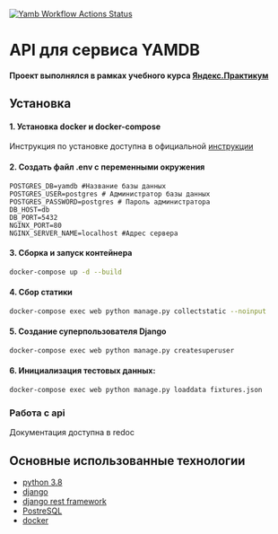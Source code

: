 [![Yamb Workflow Actions Status](https://github.com/vdserg/yamdb_final/workflows/Yamdb%20workflow/badge.svg)](https://github.com/vdserg/yamdb_final/actions)
# API для сервиса YAMDB
#### Проект выполнялся в рамках учебного курса [Яндекс.Практикум](https://praktikum.yandex.ru/backend-developer/)
## Установка
#### 1. Установка docker и docker-compose
Инструкция по установке доступна в официальной [инструкции](https://www.docker.com/get-started)

#### 2. Создать файл .env с переменными окружения
````
POSTGRES_DB=yamdb #Название базы данных
POSTGRES_USER=postgres # Администратор базы данных
POSTGRES_PASSWORD=postgres # Пароль администратора
DB_HOST=db
DB_PORT=5432
NGINX_PORT=80
NGINX_SERVER_NAME=localhost #Адрес сервера
````

#### 3. Сборка и запуск контейнера
````bash
docker-compose up -d --build
````
#### 4. Сбор статики
````bash
docker-compose exec web python manage.py collectstatic --noinput
````
#### 5. Создание суперпользователя Django
````bash
docker-compose exec web python manage.py createsuperuser
````
#### 6. Инициализация тестовых данных:
````bash
docker-compose exec web python manage.py loaddata fixtures.json
````

### Работа с api
Документация доступна в redoc

## Основные использованные технологии
* [python 3.8](https://www.python.org)
* [django](https://www.djangoproject.com/)
* [django rest framework](https://www.django-rest-framework.org/)
* [PostreSQL](https://postgresql.com/)
* [docker](https://www.docker.com)
